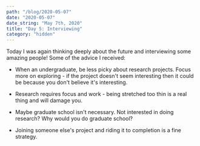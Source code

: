 ```yaml
---
path: "/blog/2020-05-07"
date: "2020-05-07"
date_string: "May 7th, 2020"
title: "Day 5: Interviewing"
category: "hidden"
---
```


Today I was again thinking deeply about the future and interviewing some amazing people!  Some of the advice I received:

- When an undergraduate, be less picky about research projects.  Focus more on exploring - if the project doesn't seem interesting then it could be because you don't believe it's interesting.
  
- Research requires focus and work - being stretched too thin is a real thing and will damage you.
  
- Maybe graduate school isn't necessary.  Not interested in doing research?  Why would you do graduate school?
  
- Joining someone else's project and riding it to completion is a fine strategy.
